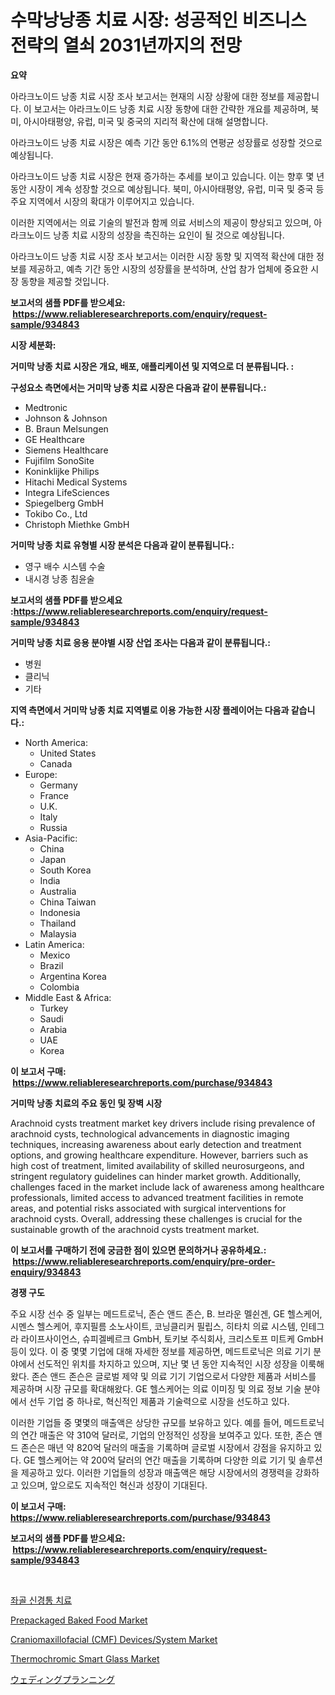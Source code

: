 <p><h1>수막낭낭종 치료 시장: 성공적인 비즈니스 전략의 열쇠 2031년까지의 전망</h1></p><p><strong>요약</strong></p>
<p><p>아라크노이드 낭종 치료 시장 조사 보고서는 현재의 시장 상황에 대한 정보를 제공합니다. 이 보고서는 아라크노이드 낭종 치료 시장 동향에 대한 간략한 개요를 제공하며, 북미, 아시아태평양, 유럽, 미국 및 중국의 지리적 확산에 대해 설명합니다.</p><p>아라크노이드 낭종 치료 시장은 예측 기간 동안 6.1%의 연평균 성장률로 성장할 것으로 예상됩니다.</p><p>아라크노이드 낭종 치료 시장은 현재 증가하는 추세를 보이고 있습니다. 이는 향후 몇 년 동안 시장이 계속 성장할 것으로 예상됩니다. 북미, 아시아태평양, 유럽, 미국 및 중국 등 주요 지역에서 시장의 확대가 이루어지고 있습니다.</p><p>이러한 지역에서는 의료 기술의 발전과 함께 의료 서비스의 제공이 향상되고 있으며, 아라크노이드 낭종 치료 시장의 성장을 촉진하는 요인이 될 것으로 예상됩니다.</p><p>아라크노이드 낭종 치료 시장 조사 보고서는 이러한 시장 동향 및 지역적 확산에 대한 정보를 제공하고, 예측 기간 동안 시장의 성장률을 분석하며, 산업 참가 업체에 중요한 시장 동향을 제공할 것입니다.</p></p>
<p><strong>보고서의 샘플 PDF를 받으세요: &nbsp;<a href="https://www.reliableresearchreports.com/enquiry/request-sample/934843">https://www.reliableresearchreports.com/enquiry/request-sample/934843</a></strong></p>
<p><strong>시장 세분화:</strong></p>
<p><strong> 거미막 낭종 치료 시장은 개요, 배포, 애플리케이션 및 지역으로 더 분류됩니다. :</strong></p>
<p><strong>구성요소 측면에서는 거미막 낭종 치료 시장은 다음과 같이 분류됩니다.:</strong></p>
<p><ul><li>Medtronic</li><li>Johnson & Johnson</li><li>B. Braun Melsungen</li><li>GE Healthcare</li><li>Siemens Healthcare</li><li>Fujifilm SonoSite</li><li>Koninklijke Philips</li><li>Hitachi Medical Systems</li><li>Integra LifeSciences</li><li>Spiegelberg GmbH</li><li>Tokibo Co., Ltd</li><li>Christoph Miethke GmbH</li></ul></p>
<p><strong> 거미막 낭종 치료 유형별 시장 분석은 다음과 같이 분류됩니다.:</strong></p>
<p><ul><li>영구 배수 시스템 수술</li><li>내시경 낭종 침윤술</li></ul></p>
<p><strong>보고서의 샘플 PDF를 받으세요 :<a href="https://www.reliableresearchreports.com/enquiry/request-sample/934843">https://www.reliableresearchreports.com/enquiry/request-sample/934843</a></strong></p>
<p><strong> 거미막 낭종 치료 응용 분야별 시장 산업 조사는 다음과 같이 분류됩니다.:</strong></p>
<p><ul><li>병원</li><li>클리닉</li><li>기타</li></ul></p>
<p><strong>지역 측면에서 거미막 낭종 치료 지역별로 이용 가능한 시장 플레이어는 다음과 같습니다.:</strong></p>
<p><ul>
    <li>
        North America:
        <ul>
            <li>United States</li>
            <li>Canada</li>
        </ul>
    </li>
    <li>
        Europe:
        <ul>
            <li>Germany</li>
            <li>France</li>
            <li>U.K.</li>
            <li>Italy</li>
            <li>Russia</li>
        </ul>
    </li>
    <li>
        Asia-Pacific:
        <ul>
            <li>China</li>
            <li>Japan</li>
            <li>South Korea</li>
            <li>India</li>
            <li>Australia</li>
            <li>China Taiwan</li>
            <li>Indonesia</li>
            <li>Thailand</li>
            <li>Malaysia</li>
        </ul>
    </li>
    <li>
        Latin America:
        <ul>
            <li>Mexico</li>
            <li>Brazil</li>
            <li>Argentina Korea</li>
            <li>Colombia</li>
        </ul>
    </li>
    <li>
        Middle East & Africa:
        <ul>
            <li>Turkey</li>
            <li>Saudi</li>
            <li>Arabia</li>
            <li>UAE</li>
            <li>Korea</li>
        </ul>
    </li>
    </ul></p>
<p><strong>이 보고서 구매: &nbsp;<a href="https://www.reliableresearchreports.com/purchase/934843">https://www.reliableresearchreports.com/purchase/934843</a></strong></p>
<p><strong>거미막 낭종 치료의 주요 동인 및 장벽 시장</strong></p>
<p><p>Arachnoid cysts treatment market key drivers include rising prevalence of arachnoid cysts, technological advancements in diagnostic imaging techniques, increasing awareness about early detection and treatment options, and growing healthcare expenditure. However, barriers such as high cost of treatment, limited availability of skilled neurosurgeons, and stringent regulatory guidelines can hinder market growth. Additionally, challenges faced in the market include lack of awareness among healthcare professionals, limited access to advanced treatment facilities in remote areas, and potential risks associated with surgical interventions for arachnoid cysts. Overall, addressing these challenges is crucial for the sustainable growth of the arachnoid cysts treatment market.</p></p>
<p><strong>이 보고서를 구매하기 전에 궁금한 점이 있으면 문의하거나 공유하세요.: &nbsp;<a href="https://www.reliableresearchreports.com/enquiry/pre-order-enquiry/934843">https://www.reliableresearchreports.com/enquiry/pre-order-enquiry/934843</a></strong></p>
<p><strong>경쟁 구도</strong></p>
<p><p>주요 시장 선수 중 일부는 메드트로닉, 존슨 앤드 존슨, B. 브라운 멜쉰겐, GE 헬스케어, 시멘스 헬스케어, 후지필름 소노사이트, 코닝클리커 필립스, 히타치 의료 시스템, 인테그라 라이프사이언스, 슈피겔베르크 GmbH, 토키보 주식회사, 크리스토프 미트케 GmbH 등이 있다. 이 중 몇몇 기업에 대해 자세한 정보를 제공하면, 메드트로닉은 의료 기기 분야에서 선도적인 위치를 차지하고 있으며, 지난 몇 년 동안 지속적인 시장 성장을 이룩해왔다. 존슨 앤드 존슨은 글로벌 제약 및 의료 기기 기업으로서 다양한 제품과 서비스를 제공하며 시장 규모를 확대해왔다. GE 헬스케어는 의료 이미징 및 의료 정보 기술 분야에서 선두 기업 중 하나로, 혁신적인 제품과 기술력으로 시장을 선도하고 있다.</p><p>이러한 기업들 중 몇몇의 매출액은 상당한 규모를 보유하고 있다. 예를 들어, 메드트로닉의 연간 매출은 약 310억 달러로, 기업의 안정적인 성장을 보여주고 있다. 또한, 존슨 앤드 존슨은 매년 약 820억 달러의 매출을 기록하며 글로벌 시장에서 강점을 유지하고 있다. GE 헬스케어는 약 200억 달러의 연간 매출을 기록하며 다양한 의료 기기 및 솔루션을 제공하고 있다. 이러한 기업들의 성장과 매출액은 해당 시장에서의 경쟁력을 강화하고 있으며, 앞으로도 지속적인 혁신과 성장이 기대된다.</p></p>
<p><strong>이 보고서 구매: &nbsp; <a href="https://www.reliableresearchreports.com/purchase/934843">https://www.reliableresearchreports.com/purchase/934843</a></strong></p>
<p><strong>보고서의 샘플 PDF를 받으세요: &nbsp;<a href="https://www.reliableresearchreports.com/enquiry/request-sample/934843">https://www.reliableresearchreports.com/enquiry/request-sample/934843</a></strong><strong></strong></p>
<p>&nbsp;</p>
<p><p><a href="https://github.com/xvz497517413/Market-Research-Report-List-1/blob/main/7774712184614.md">좌골 신경통 치료</a></p><p><a href="https://github.com/BryceTownsendr/Market-Research-Report-List-3/blob/main/prepackaged-baked-food-market.md">Prepackaged Baked Food Market</a></p><p><a href="https://gentle-editor-9db.notion.site/Craniomaxillofacial-CMF-Devices-System-Market-A-Comprehensive-Report-of-its-Market-Share-Growth-1beb66761eba4cefae251ea87a2f4d5f">Craniomaxillofacial (CMF) Devices/System Market</a></p><p><a href="https://view.publitas.com/reportprime-1/thermochromic-smart-glass-market-provides-detailed-segmentation-of-this-market-based-on-type-application-and-region-and-forecast-for-the-period-from-2024-2031/">Thermochromic Smart Glass Market</a></p><p><a href="https://github.com/ksxzwxabcuynh011/Market-Research-Report-List-1/blob/main/5019996184589.md">ウェディングプランニング</a></p></p>